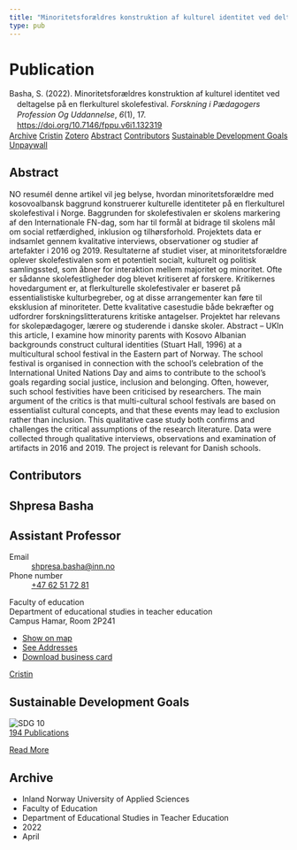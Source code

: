 ```yaml
---
title: "Minoritetsforældres konstruktion af kulturel identitet ved deltagelse på en flerkulturel skolefestival"
type: pub
---
```

<h1>Publication</h1>
<article id="csl-bib-container-5PILHJ3Z" class="csl-bib-container">
  <div class="csl-bib-body" style="line-height: 1.35; padding-left: 1em; text-indent:-1em;">
  <div class="csl-entry">Basha, S. (2022). Minoritetsfor&#xE6;ldres konstruktion af kulturel identitet ved deltagelse p&#xE5; en flerkulturel skolefestival. <i>Forskning i P&#xE6;dagogers Profession Og Uddannelse</i>, <i>6</i>(1), 17. <a href="https://doi.org/10.7146/fppu.v6i1.132319">https://doi.org/10.7146/fppu.v6i1.132319</a></div>
</div>
  <div class="csl-bib-buttons">
    <a href="#taxonomy-article-5PILHJ3Z" class="csl-bib-button">Archive</a>
    <a href="https://app.cristin.no/results/show.jsf?id=2017251" alt="Cristin URL" class="csl-bib-button">Cristin</a>
    <a href="http://zotero.org/groups/5022929/items/5PILHJ3Z" alt="Zotero URL" class="csl-bib-button">Zotero</a>
    <a href="#abstract-article-5PILHJ3Z" class="csl-bib-button">Abstract</a>
    <a href="#contributors-article-5PILHJ3Z" class="csl-bib-button">Contributors</a>
    <a href="#sdg-article-5PILHJ3Z" class="csl-bib-button">Sustainable Development Goals</a>
    <a href="https://tidsskrift.dk/FPPU/article/download/132319/177593" class="csl-bib-button">Unpaywall</a>
  </div>
  <div id="csl-bib-meta-container-5PILHJ3Z"></div>
</article>
<div id="csl-bib-meta-5PILHJ3Z" class="csl-bib-meta">
  <article id="abstract-article-5PILHJ3Z" class="abstract-article">
    <h1>Abstract</h1>
    NO resuméI denne artikel vil jeg belyse, hvordan minoritetsforældre med kosovoalbansk baggrund konstruerer kulturelle identiteter på en flerkulturel skolefestival i Norge. Baggrunden for skolefestivalen er skolens markering af den Internationale FN-dag, som har til formål at bidrage til skolens mål om social retfærdighed, inklusion og tilhørsforhold. Projektets data er indsamlet gennem kvalitative interviews, observationer og studier af artefakter i 2016 og 2019. Resultaterne af studiet viser, at minoritetsforældre oplever skolefestivalen som et potentielt socialt, kulturelt og politisk samlingssted, som åbner for interaktion mellem majoritet og minoritet. Ofte er sådanne skolefestligheder dog blevet kritiseret af forskere. Kritikernes hovedargument er, at flerkulturelle skolefestivaler er baseret på essentialistiske kulturbegreber, og at disse arrangementer kan føre til eksklusion af minoriteter. Dette kvalitative casestudie både bekræfter og udfordrer forskningslitteraturens kritiske antagelser. Projektet har relevans for skolepædagoger, lærere og studerende i danske skoler. Abstract – UKIn this article, I examine how minority parents with Kosovo Albanian backgrounds construct cultural identities (Stuart Hall, 1996) at a multicultural school festival in the Eastern part of Norway. The school festival is organised in connection with the school’s celebration of the International United Nations Day and aims to contribute to the school’s goals regarding social justice, inclusion and belonging. Often, however, such school festivities have been criticised by researchers. The main argument of the critics is that multi-cultural school festivals are based on essentialist cultural concepts, and that these events may lead to exclusion rather than inclusion. This qualitative case study both confirms and challenges the critical assumptions of the research literature. Data were collected through qualitative interviews, observations and examination of artifacts in 2016 and 2019. The project is relevant for Danish schools.
  </article>
  <article id="contributors-article-5PILHJ3Z" class="contributors-article">
    <h1>Contributors</h1>
    <div class="personas">
<div class="vrtx-hinn-person-card">
<div class="photo">
<i class="lar la-user-circle missing-person"></i>
</div>
<div class="info">
<hgroup><h1>Shpresa Basha</h1>
<h2>Assistant Professor</h2>
</hgroup><dl>
<dt>Email</dt>
<dd>
<a href="mailto:shpresa.basha@inn.no">shpresa.basha@inn.no</a>
</dd>
<dt>Phone number</dt>
<dd><a href="tel:+4762517281">
+47 62 51 72 81
</a></dd>
</dl>
<p>
Faculty of education<br>
Department of educational studies in teacher education<br>
Campus Hamar,
Room 2P241
</p>
<ul class="vrtx-hinn-links">
<li><a href="https://www.google.com/maps?q=60.796004,11.072099">Show on map</a></li>
<li><a href="https://www.inn.no/english/find-an-employee/shpresa-basha.html#vrtx-hinn-addresses">See Addresses</a></li>
<li><a href="https://www.inn.no/english/find-an-employee/shpresa-basha.html?vrtx=vcf">Download business card</a></li>
</ul>
</div>
</div>
<a href="https://app.cristin.no/persons/show.jsf?id=779375" alt="Cristin URL" class="personas-cristin">Cristin</a>
</div>
  </article>
  <article id="sdg-article-5PILHJ3Z" class="sdg-article">
    <h1>Sustainable Development Goals</h1>
    <div class="sdg-container"><div id="sdg10" class="sdg">
<img src="{{< params subfolder >}}images/sdg/sdg10_en.png" class="image" alt="SDG 10">
<div class="sdg-overlay">
<a href="{{< params subfolder >}}en/archive/?sdg=10#archive" class="sdg-publication-count"><span>194</span> Publications</a>
<p><a href="https://sdgs.un.org/goals/goal10" class="sdg-read-more">Read More</a></p>
</div>
</div></div>
  </article>
  <article id="taxonomy-article-5PILHJ3Z" class="taxonomy-article">
    <h1>Archive</h1>
    <ul>
      <li>Inland Norway University of Applied Sciences</li>
      <li>Faculty of Education</li>
      <li>Department of Educational Studies in Teacher Education</li>
      <li>2022</li>
      <li>April</li>
    </ul>
  </article>
</div>
